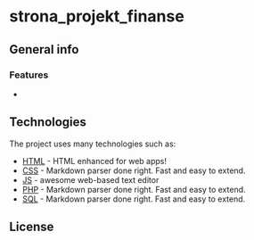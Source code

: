 # strona_projekt_finanse

## General info

### Features
- 
## Technologies

The project uses many technologies such as:

- [HTML] - HTML enhanced for web apps!
- [CSS] - Markdown parser done right. Fast and easy to extend.
- [JS] - awesome web-based text editor
- [PHP] - Markdown parser done right. Fast and easy to extend.
- [SQL] - Markdown parser done right. Fast and easy to extend.

## License

   [HTML]: <https://en.wikipedia.org/wiki/HTML>
   [JS]: <https://en.wikipedia.org/wiki/JavaScript>
   [CSS]: <https://en.wikipedia.org/wiki/CSS>
   [PHP]: <https://www.php.net>
   [SQL]: <https://en.wikipedia.org/wiki/SQL>
   